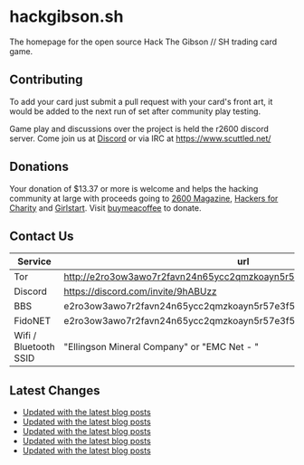 # hackgibson.sh
The homepage for the open source Hack The Gibson // SH trading card game.


## Contributing

To add your card just submit a pull request with your card's front art, it would be added to the next run of set after community play testing.

Game play and discussions over the project is held the r2600 discord server. Come join us at [Discord](https://discord.com/invite/9hABUzz) or via IRC at https://www.scuttled.net/


## Donations

Your donation of $13.37 or more is welcome and helps the hacking community at large with proceeds going to [2600 Magazine](https://2600.com/), [Hackers for Charity](https://hackersforcharity.org) and [Girlstart](https://girlstart.org).  Visit [buymeacoffee](https://www.buymeacoffee.com/hackgibson.sh) to donate.


## Contact Us

Service | url
-|-
Tor | http://e2ro3ow3awo7r2favn24n65ycc2qmzkoayn5r57e3f56nvjwdcgg32ad.onion
Discord | https://discord.com/invite/9hABUzz
BBS | e2ro3ow3awo7r2favn24n65ycc2qmzkoayn5r57e3f56nvjwdcgg32ad.onion:23
FidoNET | e2ro3ow3awo7r2favn24n65ycc2qmzkoayn5r57e3f56nvjwdcgg32ad.onion:24554
Wifi / Bluetooth SSID | "Ellingson Mineral Company" or "EMC Net - <fidonet address>"

## Latest Changes
<!-- BLOG-POST-LIST:START -->
- [Updated with the latest blog posts](https://github.com/DFW2600/hackgibson.sh/commit/1a4ed3afaab589abe4ac55ca7b09b44f6ac66b0f)
- [Updated with the latest blog posts](https://github.com/DFW2600/hackgibson.sh/commit/4eaf0578cc35e0d79025c055d5c5da51c2dc8181)
- [Updated with the latest blog posts](https://github.com/DFW2600/hackgibson.sh/commit/12df8a248e38c72a3ce3a156bbe7b9ff50455343)
- [Updated with the latest blog posts](https://github.com/DFW2600/hackgibson.sh/commit/e7603b33a23ced9aa92de0b4cf5ae4b35a3b03e0)
- [Updated with the latest blog posts](https://github.com/DFW2600/hackgibson.sh/commit/0892215aadd85f0f0f771404c9723bfc1644b168)
<!-- BLOG-POST-LIST:END -->
